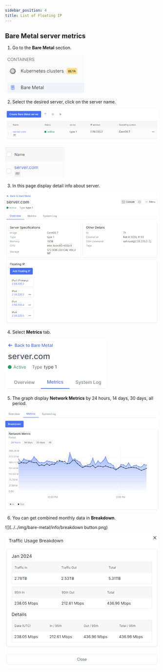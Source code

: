 ```yaml
---
sidebar_position: 4
title: List of Floating IP
---
```


## Bare Metal server metrics

1. Go to the **Bare Metal** section.

![](../../img/bare-metal/base.png)

2. Select the desired server, click on the server name.

![](../../img/bare-metal/edit/18.png)

![](../../img/bare-metal/edit/19.png)

3. In this page display detail info about server.

![](../../img/bare-metal/list_of_floating_ip/1.png)

4. Select **Metrics** tab.

![](../../img/bare-metal/info/metrics%20button.png)

5. The graph display **Network Metrics** by 24 hours, 14 days, 30 days, all period. 

![](../../img/bare-metal/info/metrics_graph.png)

6. You can get combined monthly data in **Breakdown**.

![](../../img/bare-metal/info/breakdown button.png)

![](../../img/bare-metal/info/breakdown.png)
